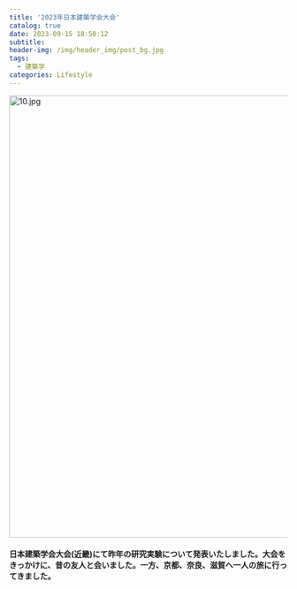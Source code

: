 ```yaml
---
title: '2023年日本建築学会大会'
catalog: true
date: 2023-09-15 18:50:12
subtitle:
header-img: /img/header_img/post_bg.jpg
tags: 
  - 建築学
categories: Lifestyle
---
```


<img src="/img/scenery/10.jpg" width="800" alt="10.jpg"></img>

#### 日本建築学会大会(近畿)にて昨年の研究実験について発表いたしました。大会をきっかけに、昔の友人と会いました。一方、京都、奈良、滋賀へ一人の旅に行ってきました。
